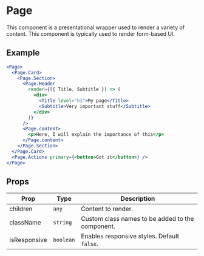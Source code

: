 # Page

This component is a presentational wrapper used to render a variety of content. This component is typically used to render form-based UI.

## Example

```jsx
<Page>
  <Page.Card>
    <Page.Section>
      <Page.Header
        render={({ Title, Subtitle }) => (
          <div>
            <Title level="h1">My page</Title>
            <Subtitle>Very important stuff</Subtitle>
          </div>
        )}
      />
      <Page.content>
        <p>Here, I will explain the importance of this</p>
      </Page.content>
    </Page.Section>
  </Page.Card>
  <Page.Actions primary={<button>Got it</button>} />
</Page>
```

## Props

| Prop         | Type      | Description                                      |
| ------------ | --------- | ------------------------------------------------ |
| children     | `any`     | Content to render.                               |
| className    | `string`  | Custom class names to be added to the component. |
| isResponsive | `boolean` | Enables responsive styles. Default `false`.      |

